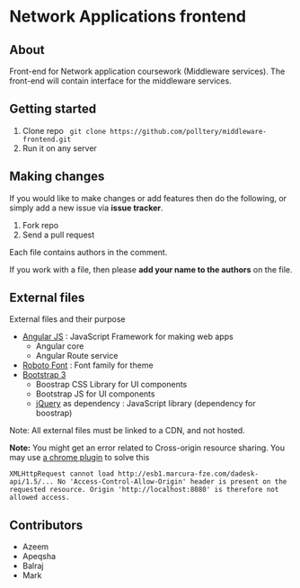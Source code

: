 # Network Applications frontend

## About
Front-end for Network application coursework (Middleware services). The front-end will contain interface for the middleware services.

## Getting started

1. Clone repo ``` git clone https://github.com/polltery/middleware-frontend.git```
2. Run it on any server

## Making changes

If you would like to make changes or add features then do the following, or simply add a new issue via **issue tracker**.

1. Fork repo
2. Send a pull request

Each file contains authors in the comment.

If you work with a file, then please **add your name to the authors** on the file.

## External files

External files and their purpose

- [Angular JS](https://angularjs.org/) : JavaScript Framework for making web apps
    - Angular core
    - Angular Route service
- [Roboto Font](https://fonts.google.com/specimen/Roboto) : Font family for theme
- [Bootstrap 3](http://getbootstrap.com/) 
    - Boostrap CSS Library for UI components
    - Bootstrap JS for UI components
    - [jQuery](https://jquery.com/) as dependency : JavaScript library (dependency for boostrap)

Note: All external files must be linked to a CDN, and not hosted.

**Note:** You might get an error related to Cross-origin resource sharing. You may use [a chrome plugin](https://chrome.google.com/webstore/detail/allow-control-allow-origi/nlfbmbojpeacfghkpbjhddihlkkiljbi) to solve this
```
XMLHttpRequest cannot load http://esb1.marcura-fze.com/dadesk-api/1.5/... No 'Access-Control-Allow-Origin' header is present on the requested resource. Origin 'http://localhost:8080' is therefore not allowed access.
```

## Contributors
- Azeem
- Apeqsha
- Balraj
- Mark